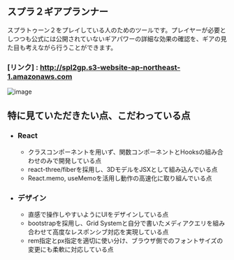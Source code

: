 ## スプラ２ギアプランナー

スプラトゥーン２をプレイしている人のためのツールです。プレイヤーが必要としつつも公式には公開されていないギアパワーの詳細な効果の確認を、ギアの見た目も考えながら行うことができます。

### [リンク] : http://spl2gp.s3-website-ap-northeast-1.amazonaws.com

![image](https://user-images.githubusercontent.com/87051431/161417158-5f80b6ba-c3e7-4d68-b55e-a37b4feaee74.png)

## 特に見ていただきたい点、こだわっている点
- ### React
  - クラスコンポーネントを用いず、関数コンポーネントとHooksの組み合わせのみで開発している点
  - react-three/fiberを採用し、3DモデルをJSXとして組み込んでいる点
  - React.memo, useMemoを活用し動作の高速化に取り組んでいる点
- ### デザイン
  - 直感で操作しやすいようにUIをデザインしている点
  - bootstrapを採用し、Grid Systemと自分で書いたメディアクエリを組み合わせて高度なレスポンシブ対応を実現している点
  - rem指定とpx指定を適切に使い分け、ブラウザ側でのフォントサイズの変更にも柔軟に対応している点
